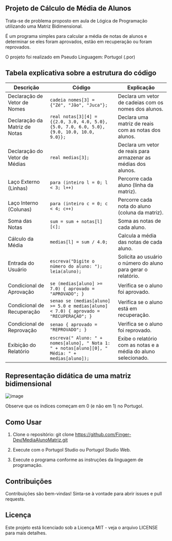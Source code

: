 ## Projeto de Cálculo de Média de Alunos

Trata-se de problema proposto em aula de Lógica de Programação utilizando uma Matriz Bidimensional. 

É um programa simples para calcular a média de notas de alunos e determinar se eles foram aprovados, estão em recuperação ou foram reprovados.

O projeto foi realizado em Pseudo Linguagem: Portugol (.por)


## Tabela explicativa sobre a estrutura do código

| **Descrição**                | **Código**                                                                                      | **Explicação**                                                                 |
|------------------------------|------------------------------------------------------------------------------------------------|--------------------------------------------------------------------------------|
| Declaração de Vetor de Nomes | `cadeia nomes[3] = {"Zé", "Jão", "Juca"};`                                                     | Declara um vetor de cadeias com os nomes dos alunos.                           |
| Declaração da Matriz de Notas| `real notas[3][4] = {{2.0, 3.0, 4.0, 5.0}, {5.0, 7.0, 6.0, 5.0}, {9.0, 10.0, 10.0, 9.0}};`     | Declara uma matriz de reais com as notas dos alunos.                           |
| Declaração do Vetor de Médias| `real medias[3];`                                                                             | Declara um vetor de reais para armazenar as médias dos alunos.                 |
| Laço Externo (Linhas)        | `para (inteiro l = 0; l < 3; l++)`                                                            | Percorre cada aluno (linha da matriz).                                         |
| Laço Interno (Colunas)       | `para (inteiro c = 0; c < 4; c++)`                                                            | Percorre cada nota do aluno (coluna da matriz).                                |
| Soma das Notas               | `sum = sum + notas[l][c];`                                                                    | Soma as notas de cada aluno.                                                   |
| Cálculo da Média             | `medias[l] = sum / 4.0;`                                                                      | Calcula a média das notas de cada aluno.                                       |
| Entrada do Usuário           | `escreva("Digite o número do aluno: "); leia(aluno);`                                         | Solicita ao usuário o número do aluno para gerar o relatório.                  |
| Condicional de Aprovação     | `se (medias[aluno] >= 7.0) { aprovado = "APROVADO"; }`                                        | Verifica se o aluno foi aprovado.                                              |
| Condicional de Recuperação   | `senao se (medias[aluno] >= 5.0 e medias[aluno] < 7.0) { aprovado = "RECUPERAÇÃO"; }`         | Verifica se o aluno está em recuperação.                                       |
| Condicional de Reprovação    | `senao { aprovado = "REPROVADO"; }`                                                           | Verifica se o aluno foi reprovado.                                             |
| Exibição do Relatório        | `escreva(" Aluno: " + nomes[aluno], " Nota 1: " + notas[aluno][0], " Média: " + medias[aluno]);` | Exibe o relatório com as notas e a média do aluno selecionado.                 |

## Representação didática de uma matriz bidimensional

![image](https://github.com/user-attachments/assets/6dd4722d-bb20-43c7-a0ce-2901995c6a25)

Observe que os índices começam em 0 (e não em 1) no Portugol.



## Como Usar

1. Clone o repositório: 
   git clone https://github.com/Finger-Dev/MediaAlunoMatriz.git
   
3. Execute com o Portugol Studio ou Portugol Studio Web.
   
5. Execute o programa conforme as instruções da linguagem de programação.

## Contribuições
Contribuições são bem-vindas! Sinta-se à vontade para abrir issues e pull requests.

## Licença
Este projeto está licenciado sob a Licença MIT - veja o arquivo LICENSE para mais detalhes.

